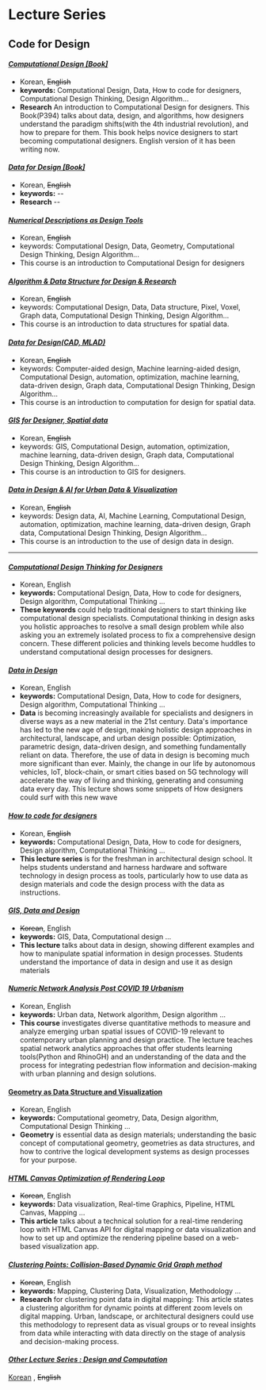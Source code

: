 # Lecture Series
## Code for Design

#### [_Computational Design [Book]_](https://computationaldesign.tistory.com/49)
* Korean, ~~English~~
* **keywords:** Computational Design, Data, How to code for designers, Computational Design Thinking, Design Algorithm...  
* **Research** An introduction to Computational Design for designers. This Book(P394) talks about data, design, and algorithms, how designers understand the paradigm shifts(with the 4th industrial revolution), and how to prepare for them. This book helps novice designers to start becoming computational designers. English version of it has been writing now.

#### [_Data for Design [Book]_](https://computationaldesign.tistory.com/49)
* Korean, ~~English~~
* **keywords:** -- 
* **Research** --



#### [_Numerical Descriptions as Design Tools_]()
* Korean, ~~English~~
* keywords: Computational Design, Data, Geometry, Computational Design Thinking, Design Algorithm...
* This course is an introduction to Computational Design for designers

#### [_Algorithm & Data Structure for Design & Research_]()
* Korean, ~~English~~
* keywords: Computational Design, Data, Data structure, Pixel, Voxel, Graph data, Computational Design Thinking, Design Algorithm...
* This course is an introduction to data structures for spatial data.


#### [_Data for Design(CAD, MLAD)_]()
* Korean, ~~English~~
* keywords: Computer-aided design, Machine learning-aided design, Computational Design, automation, optimization, machine learning, data-driven design, Graph data, Computational Design Thinking, Design Algorithm...
* This course is an introduction to computation for design for spatial data.


#### [_GIS for Designer, Spatial data_]()
* Korean, ~~English~~
* keywords: GIS, Computational Design, automation, optimization, machine learning, data-driven design, Graph data, Computational Design Thinking, Design Algorithm...
* This course is an introduction to GIS for designers.


#### [_Data in Design & AI for Urban Data & Visualization_]()
* Korean, ~~English~~
* keywords: Design data, AI, Machine Learning, Computational Design, automation, optimization, machine learning, data-driven design, Graph data, Computational Design Thinking, Design Algorithm...
* This course is an introduction to the use of design data in design.



---


#### [_Computational Design Thinking for Designers_](https://nj-namju.medium.com/computational-design-thinking-for-designers-68224bb07f5c)
* Korean, English 
* **keywords:** Computational Design, Data, How to code for designers, Design algorithm, Computational Thinking ...  
* **These keywords** could help traditional designers to start thinking like computational design specialists. Computational thinking in design asks you holistic approaches to resolve a small design problem while also asking you an extremely isolated process to fix a comprehensive design concern. These different policies and thinking levels become huddles to understand computational design processes for designers.


#### [_Data in Design_](https://nj-namju.medium.com/data-design-c21457dc8dc)
* Korean, English
* **keywords:** Computational Design, Data, How to code for designers, Design algorithm, Computational Thinking ...  
* **Data** is becoming increasingly available for specialists and designers in diverse ways as a new material in the 21st century. Data's importance has led to the new age of design, making holistic design approaches in architectural, landscape, and urban design possible: Optimization, parametric design, data-driven design, and something fundamentally reliant on data. Therefore, the use of data in design is becoming much more significant than ever. Mainly, the change in our life by autonomous vehicles, IoT, block-chain, or smart cities based on 5G technology will accelerate the way of living and thinking, generating and consuming data every day. This lecture shows some snippets of How designers could surf with this new wave



#### [_How to code for designers_](https://computationaldesign.tistory.com/37)
* Korean, ~~English~~
* **keywords:** Computational Design, Data, How to code for designers, Design algorithm, Computational Thinking ...  
* **This lecture series** is for the freshman in architectural design school. It helps students understand and harness hardware and software technology in design process as tools, particularly how to use data as design materials and code the design process with the data as instructions.



#### [_GIS, Data and Design_](https://youtu.be/QLesjWC443c)
* ~~Korean~~, English
* **keywords:** GIS, Data, Computational design ...  
* **This lecture** talks about data in design, showing different examples and how to manipulate spatial information in design processes. Students understand the importance of data in design and use it as design materials



#### [_Numeric Network Analysis Post COVID 19 Urbanism_](https://nj-namju.medium.com/numeric-network-analysis-post-covid-19-urbanism-6-ft-rule-de267886b028)
* Korean, English
* **keywords:** Urban data, Network algorithm, Design algorithm ...  
* **This course** investigates diverse quantitative methods to measure and analyze emerging urban spatial issues of COVID-19 relevant to contemporary urban planning and design practice. The lecture teaches spatial network analytics approaches that offer students learning tools(Python and RhinoGH) and an understanding of the data and the process for integrating pedestrian flow information and decision-making with urban planning and design solutions.



#### [Geometry as Data Structure and Visualization](https://nj-namju.medium.com/geometry-as-data-structure-and-visualization-48bcfdea3851)
* Korean, English
* **keywords:** Computational geometry, Data, Design algorithm, Computational Design Thinking ...  
* **Geometry** is essential data as design materials; understanding the basic concept of computational geometry, geometries as data structures, and how to contrive the logical development systems as design processes for your purpose.



#### [_HTML Canvas Optimization of Rendering Loop_](https://medium.com/analytics-vidhya/html-canvas-optimization-of-rendering-loop-with-jsapi-for-drawing-on-map-71cb0500a213)
* ~~Korean~~, English
* **keywords:** Data visualization, Real-time Graphics, Pipeline, HTML Canvas, Mapping ...  
* **This article** talks about a technical solution for a real-time rendering loop with HTML Canvas API for digital mapping or data visualization and how to set up and optimize the rendering pipeline based on a web-based visualization app.



#### [_Clustering Points: Collision-Based Dynamic Grid Graph method_](https://nj-namju.medium.com/clustering-points-collision-based-dynamic-grid-graph-method-f602d0152cd2)
* ~~Korean~~, English
* **keywords:** Mapping, Clustering Data, Visualization, Methodology ...  
* **Research** for clustering point data in digital mapping: This article states a clustering algorithm for dynamic points at different zoom levels on digital mapping. Urban, landscape, or architectural designers could use this methodology to represent data as visual groups or to reveal insights from data while interacting with data directly on the stage of analysis and decision-making process.



#### [_Other Lecture Series : Design and Computation_](https://computationaldesign.tistory.com/2)  
[Korean]() , ~~English~~

